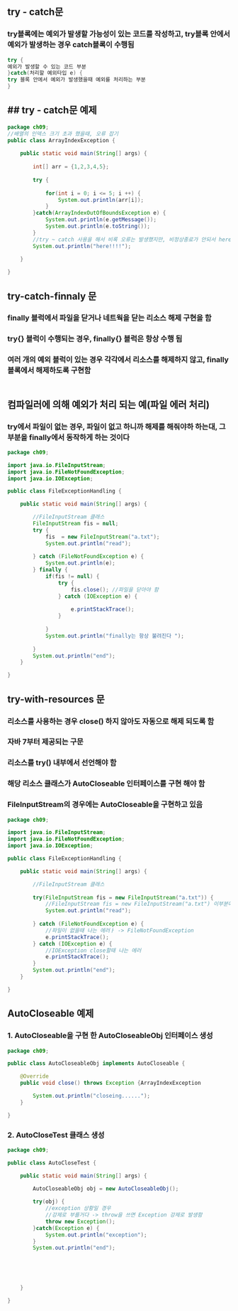 ## try - catch문
### try블록에는 예외가 발생할 가능성이 있는 코드를 작성하고, try블록 안에서 예외가 발생하는 경우 catch블록이 수행됨
```java
try {
예외가 발생할 수 있는 코드 부분
}catch(처리할 예외타입 e) {
try 블록 안에서 예외가 발생했을때 예외를 처리하는 부분
}
```

## ## try - catch문 예제
```java
package ch09;
//배열의 인덱스 크기 초과 했을때, 오류 잡기
public class ArrayIndexException {
	
	public static void main(String[] args) {
		
		int[] arr = {1,2,3,4,5};
		
		try {
			
			for(int i = 0; i <= 5; i ++) {
				System.out.println(arr[i]);
			}
		}catch(ArrayIndexOutOfBoundsException e) {
			System.out.println(e.getMessage());
			System.out.println(e.toString());
		}
		//try ~ catch 사용을 해서 비록 오류는 발생했지만, 비정상종료가 안되서 here!!!이 찍힌다.
		System.out.println("here!!!!");
		
	}

}
```

## try-catch-finnaly 문
### finally 블럭에서 파일을 닫거나 네트웍을 닫는 리소스 해제 구현을 함
### try{} 블럭이 수행되는 경우, finally{} 블럭은 항상 수행 됨
### 여러 개의 예외 블럭이 있는 경우 각각에서 리소스를 해제하지 않고, finally 블록에서 해제하도록 구현함<br></br>

## 컴파일러에 의해 예외가 처리 되는 예(파일 에러 처리)
### try에서 파일이 없는 경우, 파일이 없고 하니까 해제를 해줘야하 하는대, 그부분을 finally에서 동작하게 하는 것이다

```java
package ch09;

import java.io.FileInputStream;
import java.io.FileNotFoundException;
import java.io.IOException;

public class FileExceptionHandling {

	public static void main(String[] args) {

		//FileInputStream 클래스
		FileInputStream fis = null;
		try {
			fis  = new FileInputStream("a.txt");
			System.out.println("read");
						
		} catch (FileNotFoundException e) {
			System.out.println(e);
		} finally {
			if(fis != null) { 
				try {
					fis.close(); //파일을 닫아야 함
				} catch (IOException e) {
					
					e.printStackTrace();
				}
				
			}
			System.out.println("finally는 항상 불려진다 ");
			
		}
		System.out.println("end");
	}

}
```

## try-with-resources 문
### 리소스를 사용하는 경우 close() 하지 않아도 자동으로 해제 되도록 함
### 자바 7부터 제공되는 구문
### 리소스를 try() 내부에서 선언해야 함
### 해당 리소스 클래스가 AutoCloseable 인터페이스를 구현 해야 함
### FileInputStream의 경우에는 AutoCloseable을 구현하고 있음

```java
package ch09;

import java.io.FileInputStream;
import java.io.FileNotFoundException;
import java.io.IOException;

public class FileExceptionHandling {

	public static void main(String[] args) {

		//FileInputStream 클래스
		
		try(FileInputStream fis = new FileInputStream("a.txt")) {
			//FileInputStream fis = new FileInputStream("a.txt") 이부분에서 자동으로 close 된다
			System.out.println("read");
						
		} catch (FileNotFoundException e) {
			//파일이 없을때 나는 에러ㅏ -> FileNotFoundException
			e.printStackTrace();
		} catch (IOException e) {
			//IOException close할때 나는 에러 
			e.printStackTrace();
		} 
		System.out.println("end");
	}

}
```

## AutoCloseable 예제
### 1. AutoCloseable을 구현 한 AutoCloseableObj 인터페이스 생성
```java
package ch09;

public class AutoCloseableObj implements AutoCloseable {

	@Override
	public void close() throws Exception {ArrayIndexException

		System.out.println("closeing......");
	}

}
```
### 2. AutoCloseTest 클래스 생성
```java
package ch09;

public class AutoCloseTest {

	public static void main(String[] args) {

		AutoCloseableObj obj = new AutoCloseableObj();
		
		try(obj) {
			//exception 상황일 경우
			//강제로 부를거다 -> throw을 쓰면 Exception 강제로 발생함
			throw new Exception();
		}catch(Exception e) {
			System.out.println("exception");
		}
		System.out.println("end");
		
		
			
			
		
	}

}
```




